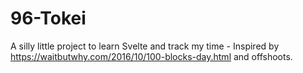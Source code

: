 # 96-Tokei
A silly little project to learn Svelte and track my time - Inspired by https://waitbutwhy.com/2016/10/100-blocks-day.html and offshoots.
